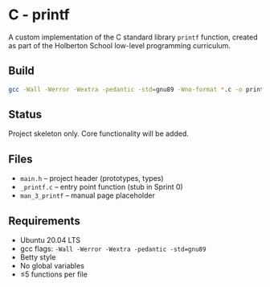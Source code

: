 # C - printf

A custom implementation of the C standard library `printf` function, created as part of the Holberton School low-level programming curriculum.

## Build

```bash
gcc -Wall -Werror -Wextra -pedantic -std=gnu89 -Wno-format *.c -o printf
```

## Status
Project skeleton only. Core functionality will be added.

## Files
- `main.h` – project header (prototypes, types)
- `_printf.c` – entry point function (stub in Sprint 0)
- `man_3_printf` – manual page placeholder

## Requirements
- Ubuntu 20.04 LTS
- gcc flags: `-Wall -Werror -Wextra -pedantic -std=gnu89`
- Betty style
- No global variables
- ≤5 functions per file
